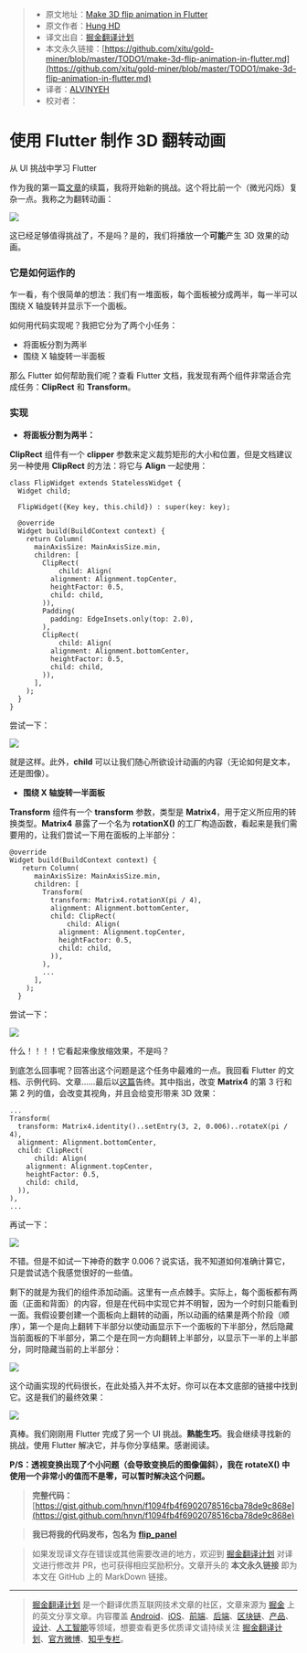 > * 原文地址：[Make 3D flip animation in Flutter](https://medium.com/flutter-community/make-3d-flip-animation-in-flutter-16c006bb3798)
> * 原文作者：[Hung HD](https://medium.com/@hunghdyb?source=post_header_lockup)
> * 译文出自：[掘金翻译计划](https://github.com/xitu/gold-miner)
> * 本文永久链接：[https://github.com/xitu/gold-miner/blob/master/TODO1/make-3d-flip-animation-in-flutter.md](https://github.com/xitu/gold-miner/blob/master/TODO1/make-3d-flip-animation-in-flutter.md)
> * 译者：[ALVINYEH](https://github.com/ALVINYEH)
> * 校对者：

# 使用 Flutter 制作 3D 翻转动画

从 UI 挑战中学习 Flutter

作为我的第一篇[文章](https://github.com/xitu/gold-miner/blob/master/TODO1/make-shimmer-effect-in-flutter.md)的续篇，我将开始新的挑战。这个将比前一个（微光闪烁）复杂一点。我称之为翻转动画：

![](https://cdn-images-1.medium.com/max/800/1*vDimOOn9HYlJyX3bDqNFjA.gif)

这已经足够值得挑战了，不是吗？是的，我们将播放一个**可能**产生 3D 效果的动画。

### 它是如何运作的

乍一看，有个很简单的想法：我们有一堆面板，每个面板被分成两半，每一半可以围绕 X 轴旋转并显示下一个面板。

如何用代码实现呢？我把它分为了两个小任务：

*   将面板分割为两半
*   围绕 X 轴旋转一半面板

那么 Flutter 如何帮助我们呢？查看 Flutter 文档，我发现有两个组件非常适合完成任务：**ClipRect** 和 **Transform**。

### 实现

*   **将面板分割为两半：**

**ClipRect** 组件有一个 **clipper** 参数来定义裁剪矩形的大小和位置，但是文档建议另一种使用 **ClipRect** 的方法：将它与 **Align** 一起使用：

```
class FlipWidget extends StatelessWidget {
  Widget child;

  FlipWidget({Key key, this.child}) : super(key: key);

  @override
  Widget build(BuildContext context) {
    return Column(
      mainAxisSize: MainAxisSize.min,
      children: [
        ClipRect(
            child: Align(
          alignment: Alignment.topCenter,
          heightFactor: 0.5,
          child: child,
        )),
        Padding(
          padding: EdgeInsets.only(top: 2.0),
        ),
        ClipRect(
            child: Align(
          alignment: Alignment.bottomCenter,
          heightFactor: 0.5,
          child: child,
        )),
      ],
    );
  }
}
```

尝试一下：

![](https://cdn-images-1.medium.com/max/800/1*_yUrbREU8PQsXXXoLib9Zw.png)

就是这样。此外，**child** 可以让我们随心所欲设计动画的内容（无论如何是文本，还是图像）。

*   **围绕 X 轴旋转一半面板**

**Transform** 组件有一个 **transform** 参数，类型是 **Matrix4**，用于定义所应用的转换类型。**Matrix4** 暴露了一个名为 **rotationX()** 的工厂构造函数，看起来是我们需要用的，让我们尝试一下用在面板的上半部分：

```
@override
Widget build(BuildContext context) {
   return Column(
      mainAxisSize: MainAxisSize.min,
      children: [
        Transform(
          transform: Matrix4.rotationX(pi / 4),
          alignment: Alignment.bottomCenter,
          child: ClipRect(
              child: Align(
            alignment: Alignment.topCenter,
            heightFactor: 0.5,
            child: child,
          )),
        ),
        ...
      ],
    );
  }
```

尝试一下：

![](https://cdn-images-1.medium.com/max/800/1*hMlNgRDsy9ozpXsbCqWjCA.png)

什么！！！！它看起来像放缩效果，不是吗？

到底怎么回事呢？回答出这个问题是这个任务中最难的一点。我回看 Flutter 的文档、示例代码、文章……最后以[这篇](https://medium.com/flutter-io/perspective-on-flutter-6f832f4d912e)告终。其中指出，改变 **Matrix4** 的第 3 行和第 2 列的值，会改变其视角，并且会给变形带来 3D 效果：

```
...
Transform(
  transform: Matrix4.identity()..setEntry(3, 2, 0.006)..rotateX(pi / 4),
  alignment: Alignment.bottomCenter,
  child: ClipRect(
      child: Align(
    alignment: Alignment.topCenter,
    heightFactor: 0.5,
    child: child,
  )),
),
...
```

再试一下：

![](https://cdn-images-1.medium.com/max/800/1*pazybBHLVUECQLmEJvcrDA.png)

不错。但是不如试一下神奇的数字 0.006？说实话，我不知道如何准确计算它，只是尝试选个我感觉很好的一些值。

剩下的就是为我们的组件添加动画。这里有一点点棘手。实际上，每个面板都有两面（正面和背面）的内容，但是在代码中实现它并不明智，因为一个时刻只能看到一面。我假设要创建一个面板向上翻转的动画，所以动画的结果是两个阶段（顺序），第一个是向上翻转下半部分以使动画显示下一个面板的下半部分，然后隐藏当前面板的下半部分，第二个是在同一方向翻转上半部分，以显示下一半的上半部分，同时隐藏当前的上半部分：

![](https://cdn-images-1.medium.com/max/800/1*K3qR8ucwG2x_cjHGGjCQ-A.gif)

这个动画实现的代码很长，在此处插入并不太好。你可以在本文底部的链接中找到它。这是我们的最终效果：

![](https://cdn-images-1.medium.com/max/800/1*f0t6EXlImJyjjos0Lebn6Q.gif)

真棒。我们刚刚用 Flutter 完成了另一个 UI 挑战。**熟能生巧**。我会继续寻找新的挑战，使用 Flutter 解决它，并与你分享结果。感谢阅读。

**P/S：透视变换出现了个小问题（会导致变换后的图像偏斜），我在 rotateX() 中使用一个非常小的值而不是零，可以暂时解决这个问题。**

> **完整代码：** [https://gist.github.com/hnvn/f1094fb4f6902078516cba78de9c868e](https://gist.github.com/hnvn/f1094fb4f6902078516cba78de9c868e)

> **我已将我的代码发布，包名为** [**flip_panel**](https://pub.dartlang.org/packages/flip_panel)

> 如果发现译文存在错误或其他需要改进的地方，欢迎到 [掘金翻译计划](https://github.com/xitu/gold-miner) 对译文进行修改并 PR，也可获得相应奖励积分。文章开头的 **本文永久链接** 即为本文在 GitHub 上的 MarkDown 链接。


---

> [掘金翻译计划](https://github.com/xitu/gold-miner) 是一个翻译优质互联网技术文章的社区，文章来源为 [掘金](https://juejin.im) 上的英文分享文章。内容覆盖 [Android](https://github.com/xitu/gold-miner#android)、[iOS](https://github.com/xitu/gold-miner#ios)、[前端](https://github.com/xitu/gold-miner#前端)、[后端](https://github.com/xitu/gold-miner#后端)、[区块链](https://github.com/xitu/gold-miner#区块链)、[产品](https://github.com/xitu/gold-miner#产品)、[设计](https://github.com/xitu/gold-miner#设计)、[人工智能](https://github.com/xitu/gold-miner#人工智能)等领域，想要查看更多优质译文请持续关注 [掘金翻译计划](https://github.com/xitu/gold-miner)、[官方微博](http://weibo.com/juejinfanyi)、[知乎专栏](https://zhuanlan.zhihu.com/juejinfanyi)。
